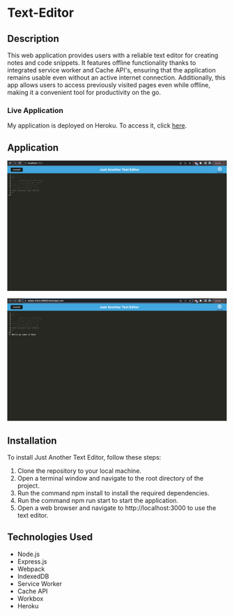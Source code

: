 # Text-Editor

## Description

This web application provides users with a reliable text editor for creating notes and code snippets. It features offline functionality thanks to integrated service worker and Cache API's, ensuring that the application remains usable even without an active internet connection. Additionally, this app allows users to access previously visited pages even while offline, making it a convenient tool for productivity on the go.

### Live Application
My application is deployed on Heroku. To access it, click [here](https://sleepy-sierra-68658.herokuapp.com/).

## Application
![Screenshot of application](./assets/text-editor1.png)

![Screenshot of application](./assets/text-editor2.png)

## Installation

To install Just Another Text Editor, follow these steps:

1. Clone the repository to your local machine.
2. Open a terminal window and navigate to the root directory of the project.
3. Run the command npm install to install the required dependencies.
4. Run the command npm run start to start the application.
5. Open a web browser and navigate to http://localhost:3000 to use the text editor.

## Technologies Used
- Node.js
- Express.js
- Webpack
- IndexedDB
- Service Worker
- Cache API
- Workbox
- Heroku

